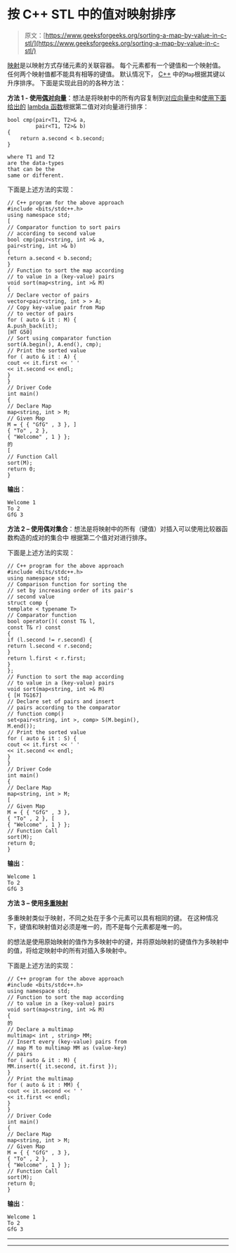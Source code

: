 # 按 C++ STL 中的值对映射排序

> 原文：[https://www.geeksforgeeks.org/sorting-a-map-by-value-in-c-stl/](https://www.geeksforgeeks.org/sorting-a-map-by-value-in-c-stl/)

[映射](https://www.geeksforgeeks.org/map-associative-containers-the-c-standard-template-library-stl/)是以映射方式存储元素的关联容器。 每个元素都有一个键值和一个映射值。 任何两个映射值都不能具有相等的键值。 默认情况下， [C++](http://www.geeksforgeeks.org/c-plus-plus/) 中的`Map`根据其键以升序排序。 下面是实现此目的的各种方法：

**方法 1 - 使用[偶对向量](http://www.geeksforgeeks.org/vector-in-cpp-stl/)**：想法是将映射中的所有内容复制到[对应向量中](https://www.geeksforgeeks.org/pair-in-cpp-stl/)和[使用下面给出的](https://www.geeksforgeeks.org/sorting-vector-of-pairs-in-c-set-1-sort-by-first-and-second/) [lambda 函数](https://www.geeksforgeeks.org/lambda-expression-in-c/)根据第二值对对向量进行排序：

```
bool cmp(pair<T1, T2>& a,
         pair<T1, T2>& b)
{
    return a.second < b.second;
}

where T1 and T2
are the data-types 
that can be the 
same or different.

```

下面是上述方法的实现：

```
// C++ program for the above approach
#include <bits/stdc++.h>
using namespace std;
[
// Comparator function to sort pairs
// according to second value
bool cmp(pair<string, int >& a,
pair<string, int >& b)
{
return a.second < b.second;
}
// Function to sort the map according
// to value in a (key-value) pairs
void sort(map<string, int >& M)
{
// Declare vector of pairs
vector<pair<string, int > > A;
// Copy key-value pair from Map
// to vector of pairs
for ( auto & it : M) {
A.push_back(it);
[HT G50]
// Sort using comparator function
sort(A.begin(), A.end(), cmp);
// Print the sorted value
for ( auto & it : A) {
cout << it.first << ' '
<< it.second << endl;
}
}
// Driver Code
int main()
{
// Declare Map
map<string, int > M;
// Given Map
M = { { "GfG" , 3 }, ]
{ "To" , 2 },
{ "Welcome" , 1 } };
的
[
// Function Call
sort(M);
return 0;
}
```

**输出**：

```
Welcome 1
To 2
GfG 3

```

**方法 2 – 使用偶对集合**：想法是将映射中的所有（键值）对插入可以使用比较器函数构造的成对的集合中 根据第二个值对对进行排序。

下面是上述方法的实现：

```
// C++ program for the above approach
#include <bits/stdc++.h>
using namespace std;
// Comparison function for sorting the
// set by increasing order of its pair's
// second value
struct comp {
template < typename T>
// Comparator function
bool operator()( const T& l,
const T& r) const
{
if (l.second != r.second) {
return l.second < r.second;
}
return l.first < r.first;
}
};
// Function to sort the map according
// to value in a (key-value) pairs
void sort(map<string, int >& M)
{ [H TG167]
// Declare set of pairs and insert
// pairs according to the comparator
// function comp()
set<pair<string, int >, comp> S(M.begin(),
M.end());
// Print the sorted value
for ( auto & it : S) {
cout << it.first << ' '
<< it.second << endl;
}
}
// Driver Code
int main()
{
// Declare Map
map<string, int > M;
[
// Given Map
M = { { "GfG" , 3 },
{ "To" , 2 }, [
{ "Welcome" , 1 } };
// Function Call
sort(M);
return 0;
}
```

**输出**：

```
Welcome 1
To 2
GfG 3

```

**方法 3 – 使用[多重映射](https://www.geeksforgeeks.org/multimap-associative-containers-the-c-standard-template-library-stl/)**

多重映射类似于映射，不同之处在于多个元素可以具有相同的键。 在这种情况下，键值和映射值对必须是唯一的，而不是每个元素都是唯一的。

的想法是使用原始映射的值作为多映射中的键，并将原始映射的键值作为多映射中的值，将给定映射中的所有对插入多映射中。

下面是上述方法的实现：

```
// C++ program for the above approach
#include <bits/stdc++.h>
using namespace std;
// Function to sort the map according
// to value in a (key-value) pairs
void sort(map<string, int >& M)
{
的
// Declare a multimap
multimap< int , string> MM;
// Insert every (key-value) pairs from
// map M to multimap MM as (value-key)
// pairs
for ( auto & it : M) {
MM.insert({ it.second, it.first });
}
// Print the multimap
for ( auto & it : MM) {
cout << it.second << ' '
<< it.first << endl;
}
}
// Driver Code
int main()
{
// Declare Map
map<string, int > M;
// Given Map
M = { { "GfG" , 3 },
{ "To" , 2 },
{ "Welcome" , 1 } };
// Function Call
sort(M);
return 0;
}
```

**输出**：

```
Welcome 1
To 2
GfG 3

```



* * *

* * *



